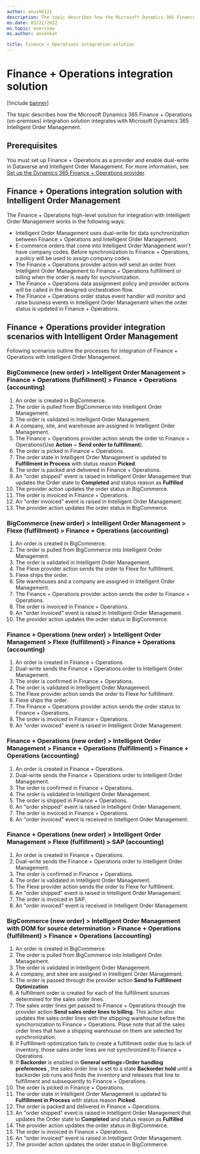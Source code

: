 ```yaml
---
author: anush6121 
description: The topic describes how the Microsoft Dynamics 365 Finance + Operations (on-premises) integration solution integrates with Microsoft Dynamics 365 Intelligent Order Management.
ms.date: 03/22/2022
ms.topic: overview
ms.author: anvenkat

title: Finance + Operations integration solution
---
```


# Finance + Operations integration solution

[!include [banner](includes/banner.md)]

The topic describes how the Microsoft Dynamics 365 Finance + Operations (on-premises) integration solution integrates with Microsoft Dynamics 365 Intelligent Order Management.

## Prerequisites

You must set up Finance + Operations as a provider and enable dual-write in Dataverse and Intelligent Order Management. For more information, see [Set up the Dynamics 365 Finance + Operations provider](set-up-finops-provider.md).

## Finance + Operations integration solution with Intelligent Order Management

The Finance + Operations high-level solution for integration with Intelligent Order Management works in the following ways:

- Intelligent Order Management uses dual-write for data synchronization between Finance + Operations and Intelligent Order Management.
- E-commerce orders that come into Intelligent Order Management won't have company codes. Before synchronization to Finance + Operations, a policy will be used to assign company codes.
- The Finance + Operations provider action will send an order from Intelligent Order Management to Finance + Operations fulfillment or billing when the order is ready for synchronization. 
- The Finance + Operations data assignment policy and provider actions will be called in the designed orchestration flow.
- The Finance + Operations order status event handler will monitor and raise business events in Intelligent Order Management when the order status is updated in Finance + Operations.

## Finance + Operations provider integration scenarios with Intelligent Order Management

Following scenarios outline the processes for integration of Finance + Operations with Intelligent Order Management.

### BigCommerce (new order) \> Intelligent Order Management \> Finance + Operations (fulfillment) \> Finance + Operations (accounting)

1. An order is created in BigCommerce.
1. The order is pulled from BigCommerce into Intelligent Order Management.
1. The order is validated in Intelligent Order Management.
1. A company, site, and warehouse are assigned in Intelligent Order Management.
1. The Finance + Operations provider action sends the order to Finance + Operations(Use **Action** = **Send order to fulfillment**).
1. The order is picked in Finance + Operations.
1. The order state in Intelligent Order Management is updated to **Fulfillment in Process** with status reason **Picked**.
1. The order is packed and delivered in Finance + Operations. 
5. An "order shipped" event is raised in Intelligent Order Management that updates the Order state to **Completed** and status reason as **Fulfilled**
6. The provider action updates the order status in BigCommerce.
7. The order is invoiced in Finance + Operations.
8. An "order invoiced" event is raised in Intelligent Order Management.
9. The provider action updates the order status in BigCommerce.

### BigCommerce (new order) \> Intelligent Order Management \> Flexe (fulfillment) \> Finance + Operations (accounting)

1. An order is created in BigCommerce.
1. The order is pulled from BigCommerce into Intelligent Order Management.
1. The order is validated in Intelligent Order Management.
1. The Flexe provider action sends the order to Flexe for fulfillment.
1. Flexe ships the order.
1. Site warehouses and a company are assigned in Intelligent Order Management.
1. The Finance + Operations provider action sends the order to Finance + Operations.
1. The order is invoiced in Finance + Operations.
1. An "order invoiced" event is raised in Intelligent Order Management.
1. The provider action updates the order status in BigCommerce.

### Finance + Operations (new order) \> Intelligent Order Management \> Flexe (fulfillment) \> Finance + Operations (accounting)

1. An order is created in Finance + Operations.
1. Dual-write sends the Finance + Operations order to Intelligent Order Management.
1. The order is confirmed in Finance + Operations.
1. The order is validated in Intelligent Order Management.
1. The Flexe provider action sends the order to Flexe for fulfillment.
1. Flexe ships the order.
1. The Finance + Operations provider action sends the order status to Finance + Operations.
1. The order is invoiced in Finance + Operations.
1. An "order invoiced" event is raised in Intelligent Order Management.

### Finance + Operations (new order) \> Intelligent Order Management \> Finance + Operations (fulfillment) \> Finance + Operations (accounting)

1. An order is created in Finance + Operations.
1. Dual-write sends the Finance + Operations order to Intelligent Order Management.
1. The order is confirmed in Finance + Operations.
1. The order is validated in Intelligent Order Management.
1. The order is shipped in Finance + Operations.
1. An "order shipped" event is raised in Intelligent Order Management.
1. The order is invoiced in Finance + Operations.
1. An "order invoiced" event is received in Intelligent Order Management.

### Finance + Operations (new order) \> Intelligent Order Management \> Flexe (fulfillment) \> SAP (accounting)

1. An order is created in Finance + Operations.
1. Dual-write sends the Finance + Operations order to Intelligent Order Management.
1. The order is confirmed in Finance + Operations.
1. The order is validated in Intelligent Order Management.
1. The Flexe provider action sends the order to Flexe for fulfillment.
1. An "order shipped" event is raised in Intelligent Order Management.
1. The order is invoiced in SAP.
1. An "order invoiced" event is received in Intelligent Order Management.

### BigCommerce (new order) \> Intelligent Order Management with DOM for source determination \> Finance + Operations (fulfillment) \> Finance + Operations (accounting)

1. An order is created in BigCommerce.
1. The order is pulled from BigCommerce into Intelligent Order Management.
1. The order is validated in Intelligent Order Management.
1. A company, and sitee are assigned in Intelligent Order Management.
1. The order is passed through the provider action **Send to Fulfillment Optimization**
1. A fulfillment order is created for each of the fulfillment sources determined for the sales order lines.
1. The sales order lines get passed to Finance + Operations through the provider action **Send sales order lines to billing**. This action also updates the sales order  lines with the shipping warehouse before the synchornization to Finance + Operations. Plase note that all the sales order lines that have a shipping warehouse on them are selected for synchronization. 
1. If Fulfillment optimization fails to create a fulfillment order due to lack of inventory, those sales order lines are not synchronized to Finance + Operations.
1. If **Backorder** is enabled in **General settings**>**Order handling preferences** , the sales order line is set to a state **Backorder hold** until a backorder job runs and finds the inventory and releases that line to fulfillment and subsequently to Finance + Operations.
1. The order is picked in Finance + Operations.
1. The order state in Intelligent Order Management is updated to **Fulfillment in Process** with status reason **Picked**.
1. The order is packed and delivered in Finance + Operations.  
7. An "order shipped" event is raised in Intelligent Order Management that updates the Order state to **Completed** and status reason as **Fulfilled**
8. The provider action updates the order status in BigCommerce.
9. The order is invoiced in Finance + Operations.
10. An "order invoiced" event is raised in Intelligent Order Management.
11. The provider action updates the order status in BigCommerce.
